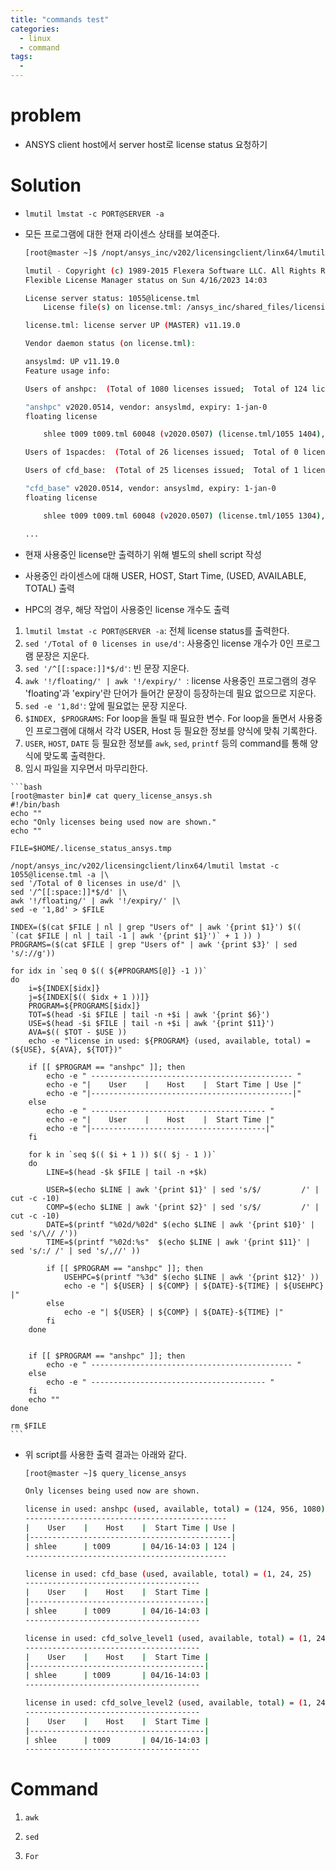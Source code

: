 ```yaml
---
title: "commands test"
categories:
  - linux
  - command
tags:
  - 
---
```


# problem
  - ANSYS client host에서 server host로 license status 요청하기

# Solution
  - `lmutil lmstat -c PORT@SERVER -a`
  - 모든 프로그램에 대한 현재 라이센스 상태를 보여준다.  
  
  
	```bash
	[root@master ~]$ /nopt/ansys_inc/v202/licensingclient/linx64/lmutil lmstat -c 1055@license.tml -a

	lmutil - Copyright (c) 1989-2015 Flexera Software LLC. All Rights Reserved.
	Flexible License Manager status on Sun 4/16/2023 14:03

	License server status: 1055@license.tml
		License file(s) on license.tml: /ansys_inc/shared_files/licensing/license_files/ansyslmd.lic:

	license.tml: license server UP (MASTER) v11.19.0

	Vendor daemon status (on license.tml):

	ansyslmd: UP v11.19.0
	Feature usage info:

	Users of anshpc:  (Total of 1080 licenses issued;  Total of 124 licenses in use)

	"anshpc" v2020.0514, vendor: ansyslmd, expiry: 1-jan-0
	floating license

		shlee t009 t009.tml 60048 (v2020.0507) (license.tml/1055 1404), start Sun 4/16 14:02, 124 licenses

	Users of 1spacdes:  (Total of 26 licenses issued;  Total of 0 licenses in use)

	Users of cfd_base:  (Total of 25 licenses issued;  Total of 1 license in use)

	"cfd_base" v2020.0514, vendor: ansyslmd, expiry: 1-jan-0
	floating license

		shlee t009 t009.tml 60048 (v2020.0507) (license.tml/1055 1304), start Sun 4/16 14:02

	...
	```
  - 현재 사용중인 license만 출력하기 위해 별도의 shell script 작성
  - 사용중인 라이센스에 대해 USER, HOST, Start Time, (USED, AVAILABLE, TOTAL) 출력
  - HPC의 경우, 해당 작업이 사용중인 license 개수도 출력
  1. `lmutil lmstat -c PORT@SERVER -a`: 전체 license status를 출력한다.
  2. `sed '/Total of 0 licenses in use/d'`: 사용중인 license 개수가 0인 프로그램 문장은 지운다.
  3. `sed '/^[[:space:]]*$/d'`: 빈 문장 지운다.
  4. `awk '!/floating/' | awk '!/expiry/' `: license 사용중인 프로그램의 경우 'floating'과 'expiry'란 단어가 들어간 문장이 등장하는데 필요 없으므로 지운다.
  5. `sed -e '1,8d'`: 앞에 필요없는 문장 지운다.
  6. `$INDEX, $PROGRAMS`: For loop을 돌릴 때 필요한 변수. For loop을 돌면서 사용중인 프로그램에 대해서 각각 USER, Host 등 필요한 정보를 양식에 맞춰 기록한다.
  7. `USER`, `HOST`, `DATE` 등 필요한 정보를 `awk`, `sed`, `printf` 등의 command를 통해 양식에 맞도록 출력한다.
  8. 임시 파일을 지우면서 마무리한다.
   
	```bash
	[root@master bin]# cat query_license_ansys.sh 
	#!/bin/bash
	echo ""
	echo "Only licenses being used now are shown."
	echo ""

	FILE=$HOME/.license_status_ansys.tmp

	/nopt/ansys_inc/v202/licensingclient/linx64/lmutil lmstat -c 1055@license.tml -a |\
	sed '/Total of 0 licenses in use/d' |\
	sed '/^[[:space:]]*$/d' |\
	awk '!/floating/' | awk '!/expiry/' |\
	sed -e '1,8d' > $FILE

	INDEX=($(cat $FILE | nl | grep "Users of" | awk '{print $1}') $(( `(cat $FILE | nl | tail -1 | awk '{print $1}')` + 1 )) )
	PROGRAMS=($(cat $FILE | grep "Users of" | awk '{print $3}' | sed 's/://g'))

	for idx in `seq 0 $(( ${#PROGRAMS[@]} -1 ))`
	do
		i=${INDEX[$idx]}
		j=${INDEX[$(( $idx + 1 ))]}
		PROGRAM=${PROGRAMS[$idx]}
		TOT=$(head -$i $FILE | tail -n +$i | awk '{print $6}')
		USE=$(head -$i $FILE | tail -n +$i | awk '{print $11}')
		AVA=$(( $TOT - $USE ))
		echo -e "license in used: ${PROGRAM} (used, available, total) = (${USE}, ${AVA}, ${TOT})"

		if [[ $PROGRAM == "anshpc" ]]; then
			echo -e " --------------------------------------------- "
			echo -e "|    User    |    Host    |  Start Time | Use |"	
			echo -e "|---------------------------------------------|"
		else
			echo -e " --------------------------------------- "
			echo -e "|    User    |    Host    |  Start Time |"	
			echo -e "|---------------------------------------|"
		fi

		for k in `seq $(( $i + 1 )) $(( $j - 1 ))`
		do
			LINE=$(head -$k $FILE | tail -n +$k)
			
			USER=$(echo $LINE | awk '{print $1}' | sed 's/$/         /' | cut -c -10)
			COMP=$(echo $LINE | awk '{print $2}' | sed 's/$/         /' | cut -c -10)
			DATE=$(printf "%02d/%02d" $(echo $LINE | awk '{print $10}' | sed 's/\// /'))
			TIME=$(printf "%02d:%s"  $(echo $LINE | awk '{print $11}' | sed 's/:/ /' | sed 's/,//' ))
			
			if [[ $PROGRAM == "anshpc" ]]; then
				USEHPC=$(printf "%3d" $(echo $LINE | awk '{print $12}' ))
				echo -e "| ${USER} | ${COMP} | ${DATE}-${TIME} | ${USEHPC} |"
			else
				echo -e "| ${USER} | ${COMP} | ${DATE}-${TIME} |"
			fi
		done

		
		if [[ $PROGRAM == "anshpc" ]]; then
			echo -e " --------------------------------------------- "
		else
			echo -e " --------------------------------------- "
		fi
		echo ""
	done

	rm $FILE
	```

  - 위 script를 사용한 출력 결과는 아래와 같다.

	```bash
	[root@master ~]$ query_license_ansys 

	Only licenses being used now are shown.

	license in used: anshpc (used, available, total) = (124, 956, 1080)
	--------------------------------------------- 
	|    User    |    Host    |  Start Time | Use |
	|---------------------------------------------|
	| shlee      | t009       | 04/16-14:03 | 124 |
	--------------------------------------------- 

	license in used: cfd_base (used, available, total) = (1, 24, 25)
	--------------------------------------- 
	|    User    |    Host    |  Start Time |
	|---------------------------------------|
	| shlee      | t009       | 04/16-14:03 |
	--------------------------------------- 

	license in used: cfd_solve_level1 (used, available, total) = (1, 24, 25)
	--------------------------------------- 
	|    User    |    Host    |  Start Time |
	|---------------------------------------|
	| shlee      | t009       | 04/16-14:03 |
	--------------------------------------- 

	license in used: cfd_solve_level2 (used, available, total) = (1, 24, 25)
	--------------------------------------- 
	|    User    |    Host    |  Start Time |
	|---------------------------------------|
	| shlee      | t009       | 04/16-14:03 |
	--------------------------------------- 

	```

# Command

1. `awk`

2. `sed`

3. `For`